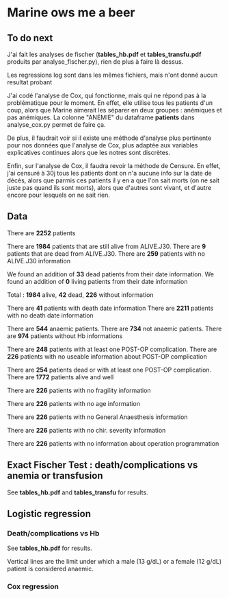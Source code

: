 # Marine ows me a beer

## To do next

J'ai fait les analyses de fischer (**tables_hb.pdf** et **tables_transfu.pdf** produits par analyse_fischer.py), rien de plus à faire là dessus.

Les regressions log sont dans les mêmes fichiers, mais n'ont donné aucun resultat probant

J'ai codé l'analyse de Cox, qui fonctionne, mais qui ne répond pas à la problématique pour le moment. En effet, elle utilise tous les patients d'un coup,
alors que Marine aimerait les séparer en deux groupes : anémiques et pas anémiques.
La colonne "ANEMIE" du dataframe **patients** dans analyse_cox.py permet de faire ça.

De plus, il faudrait voir si il existe une méthode d'analyse plus pertinente pour nos données que l'analyse de Cox, plus adaptée aux 
variables explicatives continues alors que les notres sont discrètes.

Enfin, sur l'analyse de Cox, il faudra revoir la méthode de Censure. En effet, j'ai censuré à 30j tous les patients dont on n'a aucune info
sur la date de décès, alors que parmis ces patients il y en a que l'on sait morts (on ne sait juste pas quand ils sont morts), alors que d'autres sont
vivant, et d'autre encore pour lesquels on ne sait rien.

## Data

There are **2252** patients 

There are **1984** patients that are still alive from ALIVE.J30.
There are **9** patients that are dead from ALIVE.J30.
There are **259** patients with no ALIVE.J30 information 

We found an addition of **33** dead patients from their date information.
We found an addition of **0** living patients from their date information 

Total : **1984** alive, **42** dead, **226** without information 

There are **41** patients with death date information
There are **2211** patients with no death date information 

There are **544** anaemic patients.
There are **734** not anaemic patients.
There are **974** patients without Hb informations 

There are **248** patients with at least one POST-OP complication.
There are **226** patients with no useable information about POST-OP complication 

There are **254** patients dead or with at least one POST-OP complication.
There are **1772** patients alive and well 

There are **226** patients with no fragility information 

There are **226** patients with no age information 

There are **226** patients with no General Anaesthesis information 

There are **226** patients with no chir. severity information 

There are **226** patients with no information about operation programmation 


## Exact Fischer Test : death/complications vs anemia or transfusion

See **tables_hb.pdf** and **tables_transfu** for results.


## Logistic regression

### Death/complications vs Hb

See **tables_hb.pdf** for results.

Vertical lines are the limit under which a male (13 g/dL) or a female (12 g/dL) patient is considered anaemic.

### Cox regression